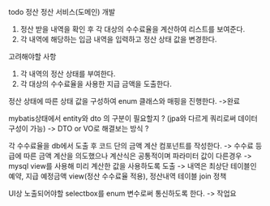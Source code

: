 
todo 정산
정산 서비스(도메인) 개발
1. 정산 받을 내역을 확인 후 각 대상의 수수료율을 계산하여 리스트를 보여준다.
2. 각 내역에 해당하는 입금 내역을 입력하고 정산 상태 값을 변경한다.

고려해야할 사항
1. 각 내역의 정산 상태를 부여한다.
2. 각 대상의 수수료율을 사용한 지급 금액을 도출한다.

정산 상태에 따른 상태 값을 구성하여 enum 클래스와 매핑을 진행한다.
->완료

mybatis상태에서 entity와 dto 의 구분이 필요할지 ? (jpa와 다르게 쿼리로써 데이터구성이 가능)
-> DTO or VO로 해결보는 방식 ? 

각 수수료율을 db에서 도출 후 코드 단의 금액 계산 컴포넌트를 작성한다. 
-> 수수료 등급에 따른 금액 계산을 의도했으나 계산식은 공통적이며 파라미터 값이 다른경우
-> mysql view를 사용해 미리 계산한 값을 사용하도록 도출
-> 내역은 최상단 테이블인 예약, 지급 예정금액 view(정산 수수료율 적용), 정산내역 테이블 join 정책

UI상 노출되어야할 selectbox를 enum 변수로써 통신하도록 한다.
-> 작업요
